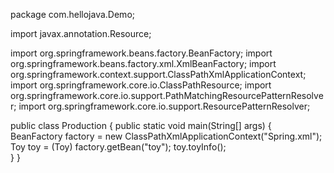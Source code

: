 package com.hellojava.Demo;

import javax.annotation.Resource;

import org.springframework.beans.factory.BeanFactory;
import org.springframework.beans.factory.xml.XmlBeanFactory;
import org.springframework.context.support.ClassPathXmlApplicationContext;
import org.springframework.core.io.ClassPathResource;
import org.springframework.core.io.support.PathMatchingResourcePatternResolver;
import org.springframework.core.io.support.ResourcePatternResolver;

public class Production { 
	public static void main(String[] args) {	
		BeanFactory factory = new ClassPathXmlApplicationContext("Spring.xml");
		Toy toy = (Toy) factory.getBean("toy"); 
		toy.toyInfo();  
		} 
	}
